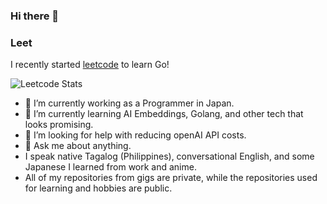 ### Hi there 👋

### Leet

I recently started [leetcode](https://leetcode.com/) to learn Go!

![Leetcode Stats](https://leetcard.jacoblin.cool/Lenzras)


- 🔭 I’m currently working as a Programmer in Japan.
- 🌱 I’m currently learning AI Embeddings, Golang, and other tech that looks promising.
- 🤔 I’m looking for help with reducing openAI API costs.
- 💬 Ask me about anything.
- I speak native Tagalog (Philippines), conversational English, and some Japanese I learned from work and anime.
- All of my repositories from gigs are private, while the repositories used for learning and hobbies are public.

